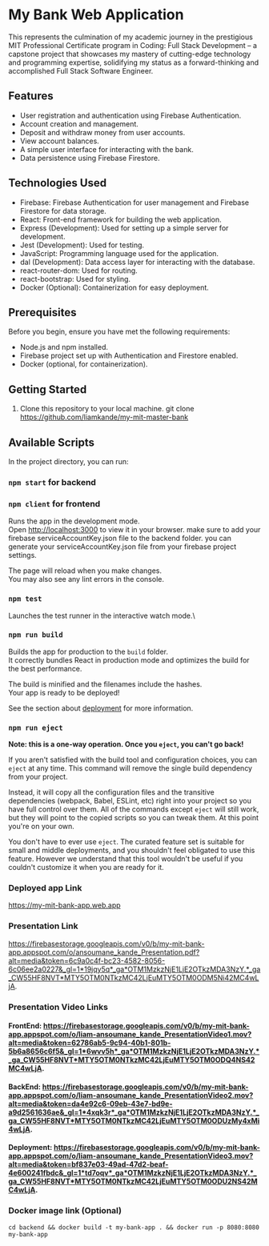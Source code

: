 # My Bank Web Application

This represents the culmination of my academic journey in the prestigious MIT Professional Certificate program in Coding: Full Stack Development – a capstone project that showcases my mastery of cutting-edge technology and programming expertise, solidifying my status as a forward-thinking and accomplished Full Stack Software Engineer.

## Features

- User registration and authentication using Firebase Authentication.
- Account creation and management.
- Deposit and withdraw money from user accounts.
- View account balances.
- A simple user interface for interacting with the bank.
- Data persistence using Firebase Firestore.

## Technologies Used

- Firebase: Firebase Authentication for user management and Firebase Firestore for data storage.
- React: Front-end framework for building the web application.
- Express (Development): Used for setting up a simple server for development.
- Jest (Development): Used for testing.
- JavaScript: Programming language used for the application.
- dal (Development): Data access layer for interacting with the database.
- react-router-dom: Used for routing.
- react-bootstrap: Used for styling. 
- Docker (Optional): Containerization for easy deployment.

## Prerequisites

Before you begin, ensure you have met the following requirements:

- Node.js and npm installed.
- Firebase project set up with Authentication and Firestore enabled.
- Docker (optional, for containerization).

## Getting Started

1. Clone this repository to your local machine.
git clone https://github.com/liamkande/my-mit-master-bank

## Available Scripts

In the project directory, you can run:

### `npm start` for backend
### `npm client` for frontend

Runs the app in the development mode.\
Open [http://localhost:3000](http://localhost:3000) to view it in your browser.
make sure to add your firebase serviceAccountKey.json file to the backend folder.
you can generate your serviceAccountKey.json file from your firebase project settings.

The page will reload when you make changes.\
You may also see any lint errors in the console.

### `npm test`

Launches the test runner in the interactive watch mode.\


### `npm run build`

Builds the app for production to the `build` folder.\
It correctly bundles React in production mode and optimizes the build for the best performance.

The build is minified and the filenames include the hashes.\
Your app is ready to be deployed!

See the section about [deployment](https://facebook.github.io/create-react-app/docs/deployment) for more information.

### `npm run eject`

**Note: this is a one-way operation. Once you `eject`, you can't go back!**

If you aren't satisfied with the build tool and configuration choices, you can `eject` at any time. This command will remove the single build dependency from your project.

Instead, it will copy all the configuration files and the transitive dependencies (webpack, Babel, ESLint, etc) right into your project so you have full control over them. All of the commands except `eject` will still work, but they will point to the copied scripts so you can tweak them. At this point you're on your own.

You don't have to ever use `eject`. The curated feature set is suitable for small and middle deployments, and you shouldn't feel obligated to use this feature. However we understand that this tool wouldn't be useful if you couldn't customize it when you are ready for it.

### Deployed app Link
https://my-mit-bank-app.web.app

### Presentation Link
https://firebasestorage.googleapis.com/v0/b/my-mit-bank-app.appspot.com/o/ansoumane_kande_Presentation.pdf?alt=media&token=6c9a0c4f-bc23-4582-8056-6c06ee2a0227&_gl=1*19jqy5q*_ga*OTM1MzkzNjE1LjE2OTkzMDA3NzY.*_ga_CW55HF8NVT*MTY5OTM0NTkzMC42LjEuMTY5OTM0ODM5Ni42MC4wLjA.

### Presentation Video Links
#### FrontEnd: https://firebasestorage.googleapis.com/v0/b/my-mit-bank-app.appspot.com/o/liam-ansoumane_kande_PresentationVideo1.mov?alt=media&token=62786ab5-9c94-40b1-801b-5b6a8656c6f5&_gl=1*6wvv5h*_ga*OTM1MzkzNjE1LjE2OTkzMDA3NzY.*_ga_CW55HF8NVT*MTY5OTM0NTkzMC42LjEuMTY5OTM0ODQ4NS42MC4wLjA.
#### BackEnd: https://firebasestorage.googleapis.com/v0/b/my-mit-bank-app.appspot.com/o/liam-ansoumane_kande_PresentationVideo2.mov?alt=media&token=da4e92c6-09eb-43e7-bd9e-a9d2561636ae&_gl=1*4xqk3r*_ga*OTM1MzkzNjE1LjE2OTkzMDA3NzY.*_ga_CW55HF8NVT*MTY5OTM0NTkzMC42LjEuMTY5OTM0ODUzMy4xMi4wLjA.
#### Deployment: https://firebasestorage.googleapis.com/v0/b/my-mit-bank-app.appspot.com/o/liam-ansoumane_kande_PresentationVideo3.mov?alt=media&token=bf837e03-49ad-47d2-beaf-4e600241fbdc&_gl=1*td7oqv*_ga*OTM1MzkzNjE1LjE2OTkzMDA3NzY.*_ga_CW55HF8NVT*MTY5OTM0NTkzMC42LjEuMTY5OTM0ODU2NS42MC4wLjA.

### Docker image link (Optional)
`cd backend && docker build -t my-bank-app . && docker run -p 8080:8080 my-bank-app`